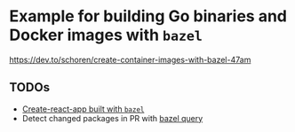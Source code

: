 # Example for building Go binaries and Docker images with `bazel`


<https://dev.to/schoren/create-container-images-with-bazel-47am> 


## TODOs

- [Create-react-app built with `bazel`](https://github.com/bazelbuild/rules_nodejs/tree/stable/examples/create-react-app)
- Detect changed packages in PR with [bazel query](https://github.com/bazelbuild/bazel/blob/ca1d20fdfa95dad533c64aba08ba9d7d98be41b7/scripts/ci/ci.sh#L45-L66)